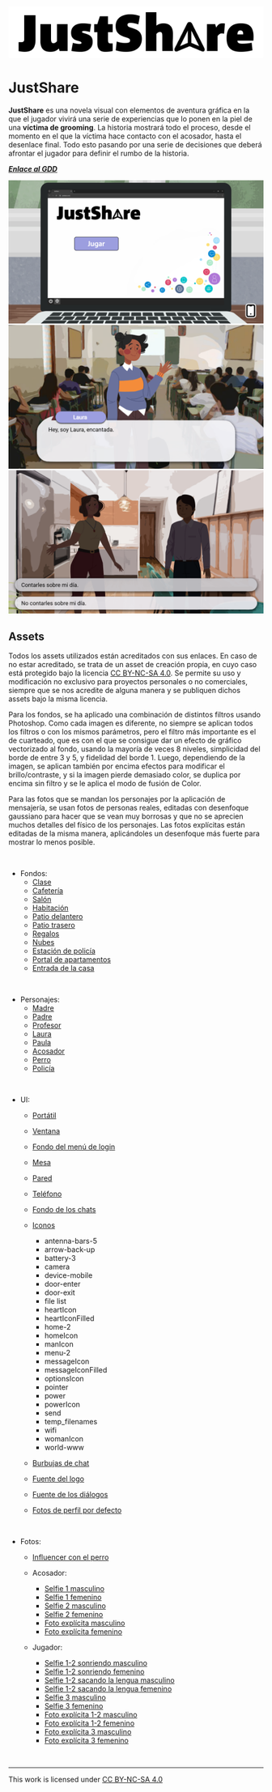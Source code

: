 <div align="center">
    <img src="assets/UI/logo.png"/>
  </a>
</div>

# JustShare

**JustShare** es una novela visual con elementos de aventura gráfica en la que el jugador vivirá una serie de experiencias que lo ponen en la piel de una **víctima de grooming**. La historia mostrará todo el proceso, desde el momento en el que la víctima hace contacto con el acosador, hasta el desenlace final. Todo esto pasando por una serie de decisiones que deberá afrontar el jugador para definir el rumbo de la historia.

***[Enlace al GDD](https://docs.google.com/document/d/1pFwej-RuA3686JPJ4lKe8V8vfW62Uw7AUn3cTTdq_K0/edit?usp=drive_link)***

![Captura 1](docs/screenshots/ss1.png)
![Captura 1](docs/screenshots/ss2.png)
![Captura 1](docs/screenshots/ss3.png)


## Assets

Todos los assets utilizados están acreditados con sus enlaces. En caso de no estar acreditado, se trata de un asset de creación propia, en cuyo caso está protegido bajo la licencia [CC BY-NC-SA 4.0](https://creativecommons.org/licenses/by-nc-sa/4.0/). Se permite su uso y modificación no exclusivo para proyectos personales o no comerciales, siempre que se nos acredite de alguna manera y se publiquen dichos assets bajo la misma licencia.

Para los fondos, se ha aplicado una combinación de distintos filtros usando Photoshop. Como cada imagen es diferente, no siempre se aplican todos los filtros o con los mismos parámetros, pero el filtro más importante es el de cuarteado, que es con el que se consigue dar un efecto de gráfico vectorizado al fondo, usando la mayoría de veces 8 niveles, simplicidad del borde de entre 3 y 5, y fidelidad del borde 1. Luego, dependiendo de la imagen, se aplican también por encima efectos para modificar el brillo/contraste, y si la imagen pierde demasiado color, se duplica por encima sin filtro y se le aplica el modo de fusión de Color.

Para las fotos que se mandan los personajes por la aplicación de mensajería, se usan fotos de personas reales, editadas con desenfoque gaussiano para hacer que se vean muy borrosas y que no se aprecien muchos detalles del físico de los personajes. Las fotos explícitas están editadas de la misma manera, aplicándoles un desenfoque más fuerte para mostrar lo menos posible.

<br>

* Fondos:
    * [Clase](https://www.lavozdigital.es/cadiz/provincia/lvdi-mas-140000-alumnos-arrancan-este-lunes-clases-institutos-cadiz-201909141400_noticia.html?ref=https%3A%2F%2Fwww.lavozdigital.es%2Fcadiz%2Fprovincia%2Flvdi-mas-140000-alumnos-arrancan-este-lunes-clases-institutos-cadiz-201909141400_noticia.html)
    * [Cafetería](https://oxfordhigh.gdst.net/senior-school/school-life/food-in-the-senior-school/)
    * [Salón](https://www.booking.com/hotel/gr/tinker-bell-by-halu-colorful-family-apt.es.html)
    * [Habitación](https://xn--mueblesocaa-beb.es/juveniles-modernos/1685-dormitorio-juvenil-030.html)
    * [Patio delantero](https://www.freepik.es/foto-gratis/entrada-casa-minimalista-japon_23676521.htm#fromView=search&page=1&position=37&uuid=3bc27763-bc34-447f-a893-69e62e8a5eef)
    * [Patio trasero](https://www.freepik.es/foto-gratis/amigos-felices-estan-tomando-cerveza-fiesta-barbacoa-dia-soleado_10583050.htm#fromView=search&page=2&position=15&uuid=ad537fe0-a55b-4d99-8e6b-001e15d7447d)
    * [Regalos](https://uk.pinterest.com/pin/peytons-mermaid-birthday-party--484770347376747684/)
    * [Nubes](https://www.freepik.es/vector-gratis/fondo-nubes-humo-profundidad_26443430.htm#fromView=search&page=1&position=20&uuid=407cd797-1ef7-489d-86fc-eea3f61efb6b&new_detail=true)
    * [Estación de policía](https://www.laopiniondezamora.es/zamora-ciudad/2020/11/11/comisaria-policia-nacional-zamora-amplia-23041677.html)
    * [Portal de apartamentos](https://sygrove.com/westchester-county-2/)
    * [Entrada de la casa](https://unsplash.com/es/fotos/mesa-de-centro-de-madera-marron-cerca-de-la-puerta-de-madera-blanca-xJ14RuLV9zI)

<br>

* Personajes:
    * [Madre](https://www.freepik.com/free-psd/flat-design-woman-character-isolated_158212343.htm#fromView=image_search_similar&page=2&position=12&uuid=28b09b97-a183-4cdb-92a0-fc8e91e565b0)
    * [Padre](https://www.freepik.com/free-vector/elegant-businessman-standing-position-character_73261815.htm#fromView=image_search_similar&page=3&position=16&uuid=718d9d14-2873-4f8d-99da-973c0bd3d1fd)
    * [Profesor](https://www.freepik.com/free-vector/elegant-businessman-with-folder-character_73261784.htm#fromView=image_search_similar&page=1&position=0&uuid=b767bb75-f73a-4137-b8c5-f0db54f51024)
    * [Laura](https://www.freepik.es/psd-gratis/diseno-plano-mujer-caracter-aislado_158212345.htm)
    * [Paula](https://www.freepik.es/psd-gratis/diseno-plano-mujer-caracter-aislado_158212338.htm)
    * [Acosador](https://www.freepik.es/vector-gratis/diseno-coleccion-personas-seguras_6543322.htm)
    * [Perro](https://www.freepik.es/vector-gratis/paquete-pitbull-diseno-plano_13961980.htm#fromView=search&page=1&position=31&uuid=c1221efd-fe66-455a-abfc-1eb70079105a&new_detail=true)
    * [Policía](https://www.freepik.es/vector-gratis/concepto-recogida-policia_8621529.htm#fromView=search&page=1&position=43&uuid=32b0ac4b-a32f-49ac-80fa-f7d4051e5314)

<br>

* UI:
    * [Portátil](https://www.freepik.es/psd-gratis/laptop-moderno-aislado_54999402.htm#fromView=search&page=1&position=28&uuid=531963f8-ac6a-4d74-8e2a-19fdb4186064&new_detail=true)
    * [Ventana](https://www.freepik.es/search?ai=excluded&format=search&last_filter=query&last_value=forest&query=forest&selection=1&type=psd)
    * [Fondo del menú de login](https://www.freepik.com/free-vector/social-media-icons_4120017.htm#fromView=keyword&page=1&position=4&uuid=11aae861-8830-4e0f-a393-82e427e7fc9d)
    * [Mesa](https://www.freepik.com/free-vector/kitchen-wooden-table-with-cutting-board-knife_8189041.htm#fromView=search&page=1&position=0&uuid=ee26ab23-88da-4515-8db1-e4195f971588)
    * [Pared](https://www.freepik.es/foto-gratis/texturas-pared-blanca_3775096.htm#fromView=search&page=1&position=0&uuid=4e70de2d-fc8d-4c83-b87b-bd016f556252)
    * [Teléfono](https://www.freepik.es/vector-gratis/mujer-rica-sentada-usando-smartphone-moneda-dinero-inversion-ilustracion-vectorial-plana-plantilla-aplicacion-movil-concepto-finanzas-transacciones_11541808.htm#fromView=search&page=1&position=16&uuid=42fb0cfc-9de9-4c5f-93e8-586eee35a802)
    * [Fondo de los chats](https://www.freepik.com/free-vector/hand-drawn-doodle-icons-set_24097127.htm#fromView=search&page=1&position=44&uuid=297fa8d2-abde-47cb-a861-132d7423b5f7&new_detail=true)
    * [Iconos](https://tabler.io/icons)
        * antenna-bars-5
        * arrow-back-up
        * battery-3
        * camera
        * device-mobile
        * door-enter
        * door-exit
        * file list
        * heartIcon
        * heartIconFilled
        * home-2
        * homeIcon
        * manIcon
        * menu-2
        * messageIcon
        * messageIconFilled
        * optionsIcon
        * pointer
        * power
        * powerIcon
        * send
        * temp_filenames
        * wifi
        * womanIcon
        * world-www

    * [Burbujas de chat](https://www.freepik.com/free-vector/different-shape-message-bubbles-blue-grey_77988500.htm#fromView=search&page=1&position=1&uuid=ba9c721f-b2ff-44c3-b46e-2e8680285d1b)
    * [Fuente del logo](https://font.download/font/corpid-light)
    * [Fuente de los diálogos](https://fonts.google.com/specimen/Roboto)
    * [Fotos de perfil por defecto](https://www.freepik.es/vector-gratis/circulos-usuarios-blanco_134996379.htm#fromView=search&page=1&position=4&uuid=dd0f32ad-fa89-406d-a854-53066bbcb378&new_detail=true)

<br>

* Fotos:
    * [Influencer con el perro](https://www.freepik.es/foto-gratis/vista-posterior-joven-perro-playa_12976449.htm#fromView=search&page=2&position=6&uuid=988ff075-2a59-470b-b4f0-96d3dbf829c1)

    * Acosador:
        * [Selfie 1 masculino](https://pixabay.com/es/photos/retrato-gente-adulto-hombre-rostro-3353699/)
        * [Selfie 1 femenino](https://st2.depositphotos.com/1809585/7376/i/450/depositphotos_73762843-stock-photo-girl-smiling-with-perfect-smile.jpg)
        * [Selfie 2 masculino](https://es.pinterest.com/pin/852869248192209713/)
        * [Selfie 2 femenino](https://www.pexels.com/photo/woman-taking-selfie-while-smiling-1310522/)
        * [Foto explícita masculino](https://i.pinimg.com/474x/ec/e9/eb/ece9ebe2ea9d64bab2cbd9f0a9cf934b.jpg)
        * [Foto explícita femenino](https://www.hunkemoller.es/dw/image/v2/BCHL_PRD/on/demandware.static/-/Sites-hkm-master/default/dw919eb8e3/images/large/119846_1.jpg?q=100)

    * Jugador:
        * [Selfie 1-2 sonriendo masculino](https://www.istockphoto.com/es/foto/retrato-de-un-joven-caucásico-adolescente-de-18-o-19-años-al-aire-libre-gm1484631693-510817478?searchscope=image%2Cfilm)
        * [Selfie 1-2 sonriendo femenino](https://st2.depositphotos.com/1010550/5217/i/450/depositphotos_52171453-stock-photo-pretty-student-girl-taking-a.jpg)
        * [Selfie 1-2 sacando la lengua masculino](https://es.dreamstime.com/imágenes-de-archivo-libres-de-regalías-hombre-joven-y-su-lengüeta-image15058879)
        * [Selfie 1-2 sacando la lengua femenino](https://www.freepik.es/foto-gratis/mujer-tiro-medio-sacando-lengua_38162335.htm#fromView=keyword&page=1&position=8&uuid=cb8c3052-5ea8-4ad6-97cc-ecfb92138a5e)
        * [Selfie 3 masculino](https://media.istockphoto.com/id/1701143833/photo/portrait-of-teenage-boy-caucasian-teen-male-young-man-stand-at-home.jpg?s=612x612&w=0&k=20&c=9-EXaPBYNoJ4VPiwzOFvNFLSRw8LNNrGb4SmTgkTf3s=)
        * [Selfie 3 femenino](https://www.shutterstock.com/es/image-photo/close-young-beautiful-woman-taking-selfie-402737050)
        * [Foto explícita 1-2 masculino](https://depositphotos.com/mx/photo/shirtless-young-man-43000267.html)
        * [Foto explícita 1-2 femenino](https://st3.depositphotos.com/10083680/12838/i/450/depositphotos_128381824-stock-photo-woman-in-sexy-black-lingerie.jpg)
        * [Foto explícita 3 masculino](https://us.123rf.com/450wm/dmitryag/dmitryag2106/dmitryag210604563/174750416-deportista-en-pantalones-cortos-blancos-yace-sus-manos-en-el-cinturón-de-fitness-culturista.jpg?ver=6)
        * [Foto explícita 3 femenino](https://st2.depositphotos.com/3035005/6971/i/450/depositphotos_69710229-stock-photo-beautiful-sexy-brunette-woman-posing.jpg)
<br>

---

<p xmlns:cc="http://creativecommons.org/ns" >This work is licensed under <a href="https://creativecommons.org/licenses/by-nc-sa/4.0/?ref=chooser-v1" target="_blank" rel="license noopener noreferrer" style="display:inline-block;">CC BY-NC-SA 4.0<img style="height:22px!important;margin-left:3px;vertical-align:text-bottom;" src="https://mirrors.creativecommons.org/presskit/icons/cc.svg?ref=chooser-v1" alt=""><img style="height:22px!important;margin-left:3px;vertical-align:text-bottom;" src="https://mirrors.creativecommons.org/presskit/icons/by.svg?ref=chooser-v1" alt=""><img style="height:22px!important;margin-left:3px;vertical-align:text-bottom;" src="https://mirrors.creativecommons.org/presskit/icons/nc.svg?ref=chooser-v1" alt=""><img style="height:22px!important;margin-left:3px;vertical-align:text-bottom;" src="https://mirrors.creativecommons.org/presskit/icons/sa.svg?ref=chooser-v1" alt=""></a></p>

